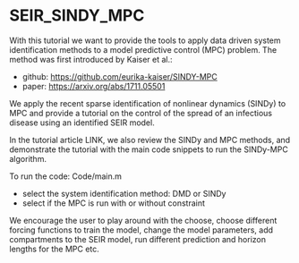 # SEIR_SINDY_MPC

With this tutorial we want to provide the tools to apply data driven system identification methods to a model predictive control (MPC) problem.
The method was first introduced by Kaiser et al.:
  - github: https://github.com/eurika-kaiser/SINDY-MPC
  - paper: https://arxiv.org/abs/1711.05501

We apply the recent sparse identification of nonlinear dynamics (SINDy) to MPC and provide a tutorial on the control of the spread of an infectious disease using an identified SEIR model. 

In the tutorial article LINK, we also review the SINDy and MPC methods, and demonstrate the tutorial with the main code snippets to run the SINDy-MPC algorithm.

To run the code: Code/main.m
  - select the system identification method: DMD or SINDy
  - select if the MPC is run with or without constraint
  
We encourage the user to play around with the choose, choose different forcing functions to train the model, change the model parameters, add compartments to the SEIR model, run different prediction and horizon lengths for the MPC etc.

